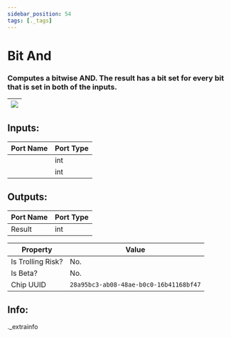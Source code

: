 ```yaml
---
sidebar_position: 54
tags: [._tags]
---
```


# Bit And


### Computes a bitwise AND. The result has a bit set for every bit that is set in both of the inputs.

| ![](https://images-ext-2.discordapp.net/external/MPmIaQzlEPmgGWlgi-WxBBXt0Bjv_zWPkg1y1f_sy3s/https/www.recroomcircuits.com/image/circuit/absolute-value?width=206&height=108) |
|-----|

## Inputs:
| Port Name | Port Type |
|-----------|-----------|
|  | int |
|  | int |

## Outputs:
| Port Name | Port Type |
|-----------|-----------|
| Result | int | 

| Property  | Value |
|-------------------|-----------|
| Is Trolling Risk? | No. |
| Is Beta? | No. |
| Chip UUID | `28a95bc3-ab08-48ae-b0c0-16b41168bf47` |

## Info:
._extrainfo